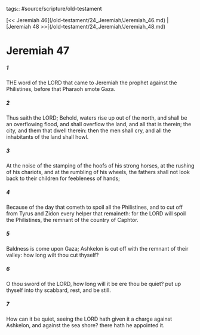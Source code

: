 tags:: #source/scripture/old-testament

[<< Jeremiah 46[(/old-testament/24_Jeremiah/Jeremiah_46.md) | [Jeremiah 48 >>[(/old-testament/24_Jeremiah/Jeremiah_48.md)

# Jeremiah 47

##### 1

THE word of the LORD that came to Jeremiah the prophet against the Philistines, before that Pharaoh smote Gaza.

##### 2

Thus saith the LORD; Behold, waters rise up out of the north, and shall be an overflowing flood, and shall overflow the land, and all that is therein; the city, and them that dwell therein: then the men shall cry, and all the inhabitants of the land shall howl.

##### 3

At the noise of the stamping of the hoofs of his strong horses, at the rushing of his chariots, and at the rumbling of his wheels, the fathers shall not look back to their children for feebleness of hands;

##### 4

Because of the day that cometh to spoil all the Philistines, and to cut off from Tyrus and Zidon every helper that remaineth: for the LORD will spoil the Philistines, the remnant of the country of Caphtor.

##### 5

Baldness is come upon Gaza; Ashkelon is cut off with the remnant of their valley: how long wilt thou cut thyself?

##### 6

O thou sword of the LORD, how long will it be ere thou be quiet? put up thyself into thy scabbard, rest, and be still.

##### 7

How can it be quiet, seeing the LORD hath given it a charge against Ashkelon, and against the sea shore? there hath he appointed it.
